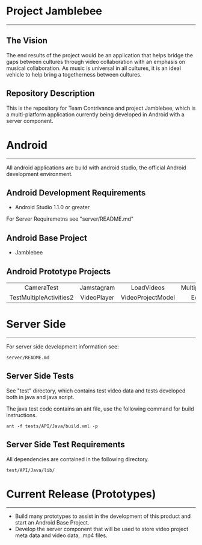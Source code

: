 Project Jamblebee
=================
---

The Vision
----------
The end results of the project would be an application that helps bridge the
gaps between cultures through video collaboration with an emphasis on musical
collaboration. As music is universal in all cultures, it is an ideal vehicle to
help bring a togetherness between cultures.

Repository Description
----------------------
This is the repository for Team Contrivance and project Jamblebee, which is a
multi-platform application currently being developed in Android with a server
component.

Android
=======
---

All android applications are build with android studio, the official Android
development environment.


Android Development Requirements
--------------------------------
* Android Studio 1.1.0 or greater

For Server Requiremetns see "server/README.md"

Android Base Project
--------------------
* Jamblebee

Android Prototype Projects
--------------------------
|                            |            |                 |                  |
| :------------------------: | :--------: | :-------------: | :--------------: |
|CameraTest                  |Jamstagram  |LoadVideos       | MultipleActivies |
|TestMultipleActivities2     |VideoPlayer |VideoProjectModel| EditView         |

Server Side
===========
---

For server side development information see:

```
server/README.md
```

Server Side Tests
-----------------
See "test" directory, which contains test video data and tests developed both
in java and java script.

The java test code contains an ant file, use the following command for build
instructions.

```
ant -f tests/API/Java/build.xml -p
```

Server Side Test Requirements
-----------------------------
All dependencies are contained in the following directory.

```
test/API/Java/lib/
```

Current Release (Prototypes)
============================
---
* Build many prototypes to assist in the development of this product and start
an Android Base Project.
* Develop the server component that will be used to store video project meta
data and video data, .mp4 files.
